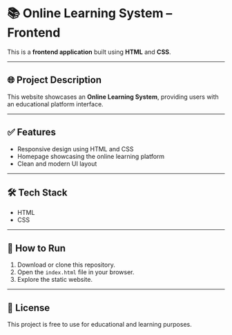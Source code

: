 # 📚 Online Learning System – Frontend

This is a **frontend application** built using **HTML** and **CSS**.

---

## 🌐 Project Description

This website showcases an **Online Learning System**, providing users with an educational platform interface.

---

## ✅ Features

- Responsive design using HTML and CSS
- Homepage showcasing the online learning platform
- Clean and modern UI layout

---

## 🛠️ Tech Stack

- HTML
- CSS

---

## 🚀 How to Run

1. Download or clone this repository.
2. Open the `index.html` file in your browser.
3. Explore the static website.

---

## 📃 License

This project is free to use for educational and learning purposes.

